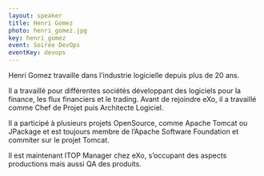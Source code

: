 ```yaml
---
layout: speaker
title: Henri Gomez
photo: henri_gomez.jpg
key: henri_gomez
event: Soirée DevOps
eventKey: devops
---
```


Henri Gomez travaille dans l’industrie logicielle depuis plus de 20 ans.

Il a travaillé pour différentes sociétés développant des logiciels pour la finance, les flux financiers et le trading.
Avant de rejoindre eXo, il a travaillé comme Chef de Projet puis Architecte Logiciel.

Il a participé à plusieurs projets OpenSource, comme Apache Tomcat ou JPackage et est toujours membre de l’Apache Software Foundation et commiter sur le projet Tomcat.

Il est maintenant ITOP Manager chez eXo, s’occupant des aspects productions mais aussi QA des produits.